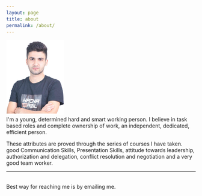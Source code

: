 ```yaml
---
layout: page
title: about
permalink: /about/
---
```


<img class="col one right" src="https://raw.githubusercontent.com/Mabast1/blog/gh-pages/img/prof_pic.jpg" height="200">

<br/>
I'm a young, determined hard and smart working person. I believe in task based roles and complete ownership of work, an independent, dedicated, efficient person. 

These attributes are proved through the series of courses I have taken. 
good Communication Skills, Presentation Skills, attitude towards leadership, authorization and delegation, conflict resolution and negotiation and a very good team worker.
<br/>
<hr/>
<br/>
<span class="contacticon center">
	<a href="mailto:mabast.niga@yahoo.com"><i class="fa fa-envelope-square"></i></a>
	<a href="https://github.com/mabast1" target="_blank"><i class="fa fa-github-square"></i></a>
	<a href="https://www.linkedin.com/in/mabast-mahdi-23550a99" target="_blank"><i class="fa fa-linkedin-square"></i></a>
	<a href="https://twitter.com/MabastNiga" target="_blank"><i class="fa fa-twitter-square"></i></a>
</span>

<div class="col three caption">
	Best way for reaching me is by emailing me.
</div>


